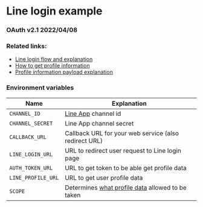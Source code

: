 # Line login example

### OAuth v2.1 2022/04/08

### Related links:

- [Line login flow and explanation](https://developers.line.biz/en/docs/line-login/integrate-line-login/)
- [How to get profile information](https://developers.line.biz/en/docs/line-login/verify-id-token)
- [Profile information payload explanation](https://developers.line.biz/en/docs/line-login/verify-id-token/#payload) 

### Environment variables

|Name|Explanation|
|--|--|
|`CHANNEL_ID`|[Line App](https://developers.line.biz/en/docs/messaging-api/getting-started/) channel id|
|`CHANNEL_SECRET`|Line App channel secret|
|`CALLBACK_URL`|Callback URL for your web service (also redirect URL)|
|`LINE_LOGIN_URL`|URL to redirect user request to Line login page|
|`AUTH_TOKEN_URL`|URL to get token to be able get profile data|
|`LINE_PROFILE_URL`|URL to get user profile data|
|`SCOPE`|Determines [what profile data](https://developers.line.biz/en/docs/line-login/integrate-line-login/#scopes) allowed to be taken|